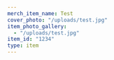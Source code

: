 ```yaml
---
merch_item_name: Test
cover_photo: "/uploads/test.jpg"
item_photo_gallery:
  - "/uploads/test.jpg"
item_id: "1234"
type: item
---
```

